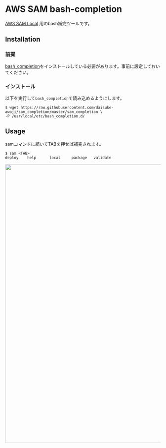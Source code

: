 # AWS SAM bash-completion

[AWS SAM Local](https://github.com/awslabs/aws-sam-local#invoke-functions-locally)
用のbash補完ツールです。

## Installation

### 前提

[bash_completion](https://github.com/scop/bash-completion)をインストールしている必要があります。事前に設定しておいてください。

### インストール
以下を実行して`bash_completion`で読み込めるようにします。
```
$ wget https://raw.githubusercontent.com/daisuke-awaji/sam_completion/master/sam_completion \
-P /usr/local/etc/bash_completion.d/
```

## Usage
samコマンドに続いてTABを押せば補完されます。
```
$ sam <TAB>
deploy    help      local     package   validate
```

<img src="https://user-images.githubusercontent.com/20736455/38687891-b422a2ec-3eb2-11e8-905b-236283818465.gif" width="900px">
